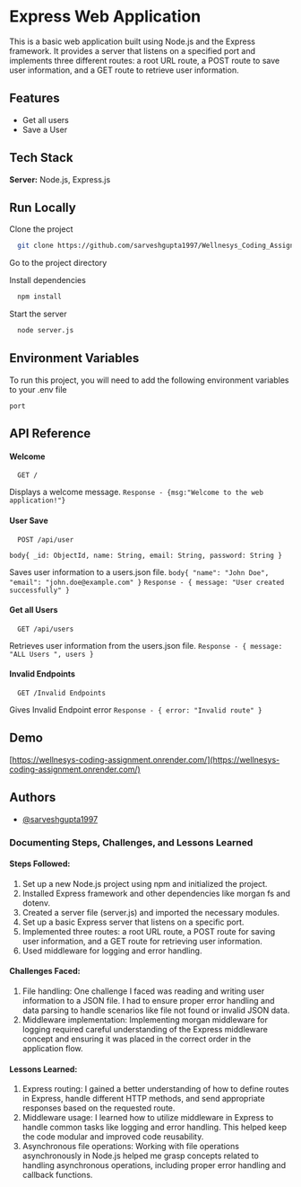 # Express Web Application

This is a basic web application built using Node.js and the Express framework. It provides a server that listens on a specified port and implements three different routes: a root URL route, a POST route to save user information, and a GET route to retrieve user information.


## Features

- Get all users
- Save a User

## Tech Stack

**Server:** Node.js, Express.js


## Run Locally

Clone the project

```bash
  git clone https://github.com/sarveshgupta1997/Wellnesys_Coding_Assignment.git
```

Go to the project directory

Install dependencies

```bash
  npm install
```

Start the server

```bash
  node server.js
```

## Environment Variables

To run this project, you will need to add the following environment variables to your .env file


`port`


## API Reference

#### Welcome

```http
  GET /
```

Displays a welcome message.
`Response - {msg:"Welcome to the web application!"} `

#### User Save

```http
  POST /api/user
```
`body{
  _id: ObjectId,
  name: String,
  email: String,
  password: String
}`

Saves user information to a users.json file.
`body{
  "name": "John Doe",
  "email": "john.doe@example.com"
}`
`Response - { message: "User created successfully" } `

#### Get all Users

```http
  GET /api/users
```

Retrieves user information from the users.json file.
`Response - { message: "ALL Users ", users } `


#### Invalid Endpoints

```http
  GET /Invalid Endpoints
```
Gives Invalid Endpoint error
`Response - { error: "Invalid route" } `


## Demo

[https://wellnesys-coding-assignment.onrender.com/](https://wellnesys-coding-assignment.onrender.com/)

## Authors

- [@sarveshgupta1997](https://github.com/sarveshgupta1997)


### Documenting Steps, Challenges, and Lessons Learned

#### Steps Followed:
1. Set up a new Node.js project using npm and initialized the project.
2. Installed Express framework and other dependencies like morgan fs and dotenv.
3. Created a server file (server.js) and imported the necessary modules.
4. Set up a basic Express server that listens on a specific port.
5. Implemented three routes: a root URL route, a POST route for saving user information, and a GET route for retrieving user information.
6. Used middleware for logging and error handling.

#### Challenges Faced:
1. File handling: One challenge I faced was reading and writing user information to a JSON file. I had to ensure proper error handling and data parsing to handle scenarios like file not found or invalid JSON data.
2. Middleware implementation: Implementing morgan middleware for logging  required careful understanding of the Express middleware concept and ensuring it was placed in the correct order in the application flow.

#### Lessons Learned:
1. Express routing: I gained a better understanding of how to define routes in Express, handle different HTTP methods, and send appropriate responses based on the requested route.
2. Middleware usage: I learned how to utilize middleware in Express to handle common tasks like logging and error handling. This helped keep the code modular and improved code reusability.
3. Asynchronous file operations: Working with file operations asynchronously in Node.js helped me grasp concepts related to handling asynchronous operations, including proper error handling and callback functions.